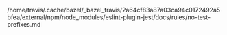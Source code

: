 /home/travis/.cache/bazel/_bazel_travis/2a64cf83a87a03ca94c0172492a5bfea/external/npm/node_modules/eslint-plugin-jest/docs/rules/no-test-prefixes.md